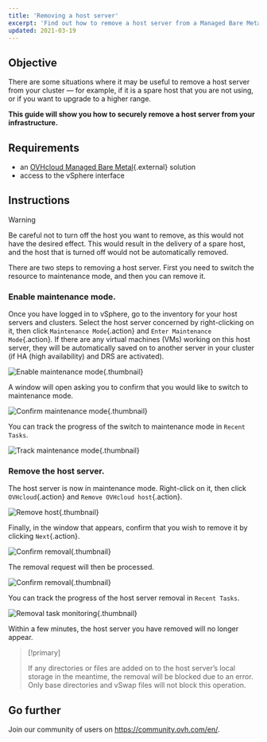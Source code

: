 ```yaml
---
title: 'Removing a host server'
excerpt: 'Find out how to remove a host server from a Managed Bare Metal infrastructure'
updated: 2021-03-19
---
```


## Objective

There are some situations where it may be useful to remove a host server from your cluster — for example, if it is a spare host that you are not using, or if you want to upgrade to a higher range.

**This guide will show you how to securely remove a host server from your infrastructure.**

## Requirements

* an [OVHcloud Managed Bare Metal](https://www.ovhcloud.com/en-ca/managed-bare-metal/){.external} solution
* access to the vSphere interface

## Instructions

> [!warning]
>
> Be careful not to turn off the host you want to remove, as this would not have the desired effect. This would result in the delivery of a spare host, and the host that is turned off would not be automatically removed.
>

There are two steps to removing a host server. First you need to switch the resource to maintenance mode, and then you can remove it.

### Enable maintenance mode.

Once you have logged in to vSphere, go to the inventory for your host servers and clusters. Select the host server concerned by right-clicking on it, then click `Maintenance Mode`{.action} and `Enter Maintenance Mode`{.action}. If there are any virtual machines (VMs) working on this host server, they will be automatically saved on to another server in your cluster (if HA (high availability) and DRS are activated).

![Enable maintenance mode](removehost01.png){.thumbnail}

A window will open asking you to confirm that you would like to switch to maintenance mode.

![Confirm maintenance mode](removehost02.png){.thumbnail}

You can track the progress of the switch to maintenance mode in `Recent Tasks`.

![Track maintenance mode](removehost03.png){.thumbnail}

### Remove the host server.

The host server is now in maintenance mode. Right-click on it, then click `OVHcloud`{.action} and `Remove OVHcloud host`{.action}.

![Remove host](removehost04.png){.thumbnail}

Finally, in the window that appears, confirm that you wish to remove it by clicking `Next`{.action}.

![Confirm removal](removehost05.png){.thumbnail}

The removal request will then be processed.

![Confirm removal](removehost06.png){.thumbnail}

You can track the progress of the host server removal in `Recent Tasks`.

![Removal task monitoring](removehost07.png){.thumbnail}

Within a few minutes, the host server you have removed will no longer appear. 

> [!primary]
>
> If any directories or files are added on to the host server’s local storage in the meantime, the removal will be blocked due to an error. Only base directories and vSwap files will not block this operation.
> 

## Go further

Join our community of users on <https://community.ovh.com/en/>.
